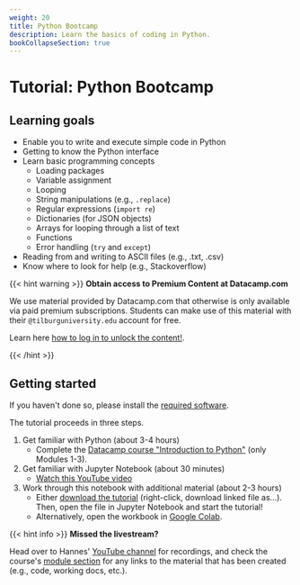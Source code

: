 ```yaml
---
weight: 20
title: Python Bootcamp
description: Learn the basics of coding in Python.
bookCollapseSection: true
---
```


# Tutorial: Python Bootcamp

## Learning goals

- Enable you to write and execute simple code in Python
- Getting to know the Python interface
- Learn basic programming concepts
  - Loading packages
  - Variable assignment
  - Looping
  - String manipulations (e.g., `.replace`)
  - Regular expressions (`import re`)
  - Dictionaries (for JSON objects)
  - Arrays for looping through a list of text
  - Functions
  - Error handling (`try` and `except`)
- Reading from and writing to ASCII files (e.g., .txt, .csv)
- Know where to look for help (e.g., Stackoverflow)

{{< hint warning >}}
__Obtain access to Premium Content at Datacamp.com__

We use material provided by Datacamp.com that otherwise is only available via paid premium subscriptions. Students can make use of this material with their `@tilburguniversity.edu` account for free.

Learn here [how to log in to unlock the content!](../../../docs/course/support/datacamp).

{{< /hint >}}

## Getting started

If you haven't done so, please install the [required software](../software).

The tutorial proceeds in three steps.

1. Get familiar with Python (about 3-4 hours)
    - Complete the [Datacamp course "Introduction to Python"](https://learn.datacamp.com/courses/intro-to-python-for-data-science) (only Modules 1-3). 
2. Get familiar with Jupyter Notebook (about 30 minutes)
    - [Watch this YouTube video](https://www.youtube.com/watch?v=HW29067qVWk)
3. Work through this notebook with additional material (about 2-3 hours)
    - Either [download the tutorial](python-bootcamp.zip) (right-click, download linked file as...). Then, open the file in Jupyter Notebook and start the tutorial!
    - Alternatively, open the workbook in [Google Colab](https://colab.research.google.com/github/hannesdatta/course-odcm/blob/master/content/docs/tutorials/pythonbootcamp/python-bootcamp.ipynb). <!-- the zip file also includes the data they need for the last few exercises -->

{{< hint info >}}
__Missed the livestream?__

Head over to Hannes' [YouTube channel](https://youtube.com/c/hannesdatta) for recordings, and check the course's [module section](../../modules/week1) for any links to the material that has been created (e.g., code, working docs, etc.).
